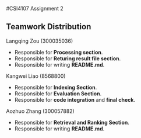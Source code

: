 #CSI4107 Assignment 2
## Teamwork Distribution
Langqing Zou (300035036)
- Responsible for **Processing section**.
- Responsible for **Returing result file section**.
- Responsible for writing **README.md**.

Kangwei Liao (8568800)
- Responsible for **Indexing Section**.
- Responsible for **Evaluation Section**.
- Responsible for **code integration** and **final check**.

Aozhuo Zhang (300057882)
- Responsible for **Retrieval and Ranking Section**.
- Responsible for writing **README.md**.